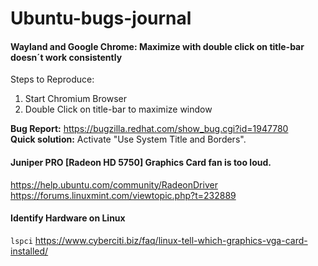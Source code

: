 # Ubuntu-bugs-journal

#### Wayland and Google Chrome: Maximize with double click on title-bar doesn´t work consistently  
Steps to Reproduce:
1. Start Chromium Browser
2. Double Click on title-bar to maximize window

**Bug Report:** https://bugzilla.redhat.com/show_bug.cgi?id=1947780  
**Quick solution:** Activate "Use System Title and Borders".


#### Juniper PRO [Radeon HD 5750]  Graphics Card fan is too loud.
https://help.ubuntu.com/community/RadeonDriver  
https://forums.linuxmint.com/viewtopic.php?t=232889  



#### Identify Hardware on Linux
`lspci`
https://www.cyberciti.biz/faq/linux-tell-which-graphics-vga-card-installed/

